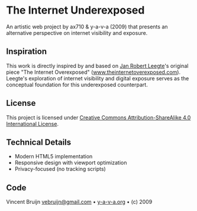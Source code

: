 # The Internet Underexposed

An artistic web project by ax710 & y-a-v-a (2009) that presents an alternative perspective on internet visibility and exposure.

## Inspiration

This work is directly inspired by and based on [Jan Robert Leegte](http://www.leegte.org/)'s original piece "The Internet Overexposed" (www.theinternetoverexposed.com). Leegte's exploration of internet visibility and digital exposure serves as the conceptual foundation for this underexposed counterpart.

## License

This project is licensed under [Creative Commons Attribution-ShareAlike 4.0 International License](https://creativecommons.org/licenses/by-sa/4.0/).

## Technical Details

- Modern HTML5 implementation
- Responsive design with viewport optimization
- Privacy-focused (no tracking scripts)

## Code

Vincent Bruijn <vebruijn@gmail.com> • [y-a-v-a.org](https://www.y-a-v-a.org) • (c) 2009
